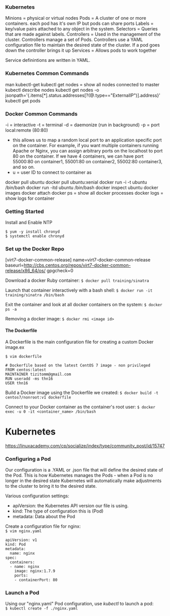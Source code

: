 ### Kubernetes

Minions = physical or virtual nodes
Pods = A cluster of one or more containers. each pod has it's own IP but pods can share ports
Labels = key/value pairs attached to any object in the system.
Selectors = Queries that are made against labels.
Controllers = Used in the management of the cluster. Controllers manage a set of Pods. Controllers use a YAML configuration file to maintain the desired state of the cluster. If a pod goes down the controller brings it up
Services = Allows pods to work together

Service definintions are written in YAML.

### Kubernetes Common Commands
man kubectl-get
kubectl get nodes = show all nodes connected to master
kubectl describe nodes
kubectl get nodes -o jsonpath='{.items[\*].status.addresses[?(@.type=="ExternalIP")].address}'
kubectl get pods

### Docker Common Commands  

-i = interactive
-t = terminal
-d = daemonize (run in background)
-p = port   local:remote (80:80)
  - this allows us to map a random local port to an application specific port on the container. For example, if you want multiple containers running Apache or Nginx, you can assign arbitrary ports on the localhost to port 80 on the container. If we have 4 containers, we can have port 55000:80 on container1, 55001:80 on container2, 55002:80 container3, and so on.
- u = user ID to connect to container as


docker pull ubuntu
docker pull ubuntu:xenial
docker run -i -t ubuntu /bin/bash
docker run -itd ubuntu /bin/bash
docker inspect ubuntu
docker images
docker attach
docker ps = show all docker processes
docker logs <docker image> = show logs for container


### Getting Started
Install and Enable NTP  

`$ yum -y install chronyd`  
`$ systemctl enable chronyd`  


### Set up the Docker Repo
[virt7-docker-common-release]
name=virt7-docker-common-release
baseurl=http://cbs.centos.org/repos/virt7-docker-common-release/x86_64/os/
gpgcheck=0


Download a docker Ruby container:
`$ docker pull training/sinatra`

Launch that container interactively with a bash shell:
`$ docker run -it training/sinatra /bin/bash`

Exit the container and look at all docker containers on the system:
`$ docker ps -a`

Removing a docker image:
`$ docker rmi <image id>`

#### The Dockerfile
A Dockerfile is the main configuration file for creating a custom Docker image.ex

`$ vim dockerfile`

```
# Dockerfile based on the latest CentOS 7 image - non privileged
FROM centos:latest
MAINTAINER tizitomm@gmail.com
RUN useradd -ms thn16
USER thn16
```

Build a Docker image using the Dockerfile we created:
`$ docker build -t centos7/nonroot:v1 dockerfile`

Connect to your Docker container as the container's root user:
`$ docker exec -u 0 -it <container_name> /bin/bash`


# Kubernetes

https://linuxacademy.com/cp/socialize/index/type/community_post/id/15747



### Configuring a Pod
Our configuration is a .YAML or .json file that will define the desired state of the Pod. This is how Kubernetes manages the Pods - when a Pod is no longer in the desired state Kubernetes will automatically make adjustments to the cluster to bring it to the desired state.  

Various configuration settings:
- apiVersion: the Kubernetes API version our file is using.
- kind: The type of configuration this is (Pod)
- metadata: Data about the Pod

Create a configuration file for nginx:  
`$ vim nginx.yaml`  

```
apiVersion: v1
kind: Pod
metadata:
  name: nginx
spec:
  containers:
  - name: nginx
    image: nginx:1.7.9
    ports:
    - containerPort: 80  
```

### Launch a Pod  
Using our "nginx.yaml" Pod configuration, use *kubectl* to launch a pod:  
`$ kubectl create -f ./nginx.yaml`
